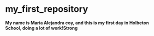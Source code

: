 # my_first_repository
**My name is Maria Alejandra coy, and this is my first day in Holbeton School, doing a lot of work!**__Strong__

 

